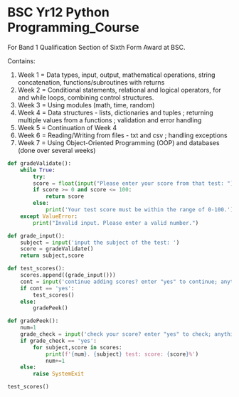 # BSC Yr12 Python Programming_Course
For Band 1 Qualification Section of Sixth Form Award at BSC.

Contains:
1. Week 1 = Data types, input, output, mathematical operations, string concatenation, functions/subroutines with returns
2. Week 2 = Conditional statements, relational and logical operators, for and while loops, combining control structures.
3. Week 3 = Using modules (math, time, random)
4. Week 4 = Data structures - lists, dictionaries and tuples ; returning multiple values from a functions ; validation and error handling
5. Week 5 = Continuation of Week 4 
6. Week 6 = Reading/Writing from files - txt and csv ; handling exceptions
7. Week 7 = Using Object-Oriented Programming (OOP) and databases (done over several weeks)

```py
def gradeValidate():
    while True:
        try:
        score = float(input("Please enter your score from that test: "))
        if score >= 0 and score <= 100:
            return score
        else:
            print('Your test score must be within the range of 0-100.')
    except ValueError:
        print("Invalid input. Please enter a valid number.")

def grade_input():
    subject = input('input the subject of the test: ')
    score = gradeValidate()
    return subject,score

def test_scores():
    scores.append((grade_input()))
    cont = input('continue adding scores? enter "yes" to continue; anything else to exit: ')
    if cont == 'yes':
        test_scores()
    else:
        gradePeek()

def gradePeek():
    num=1
    grade_check = input('check your score? enter "yes" to check; anything else to exit: ')
    if grade_check == 'yes':
        for subject,score in scores:
            print(f'{num}. {subject} test: score: {score}%')
            num+=1
    else:
        raise SystemExit

test_scores()
```
